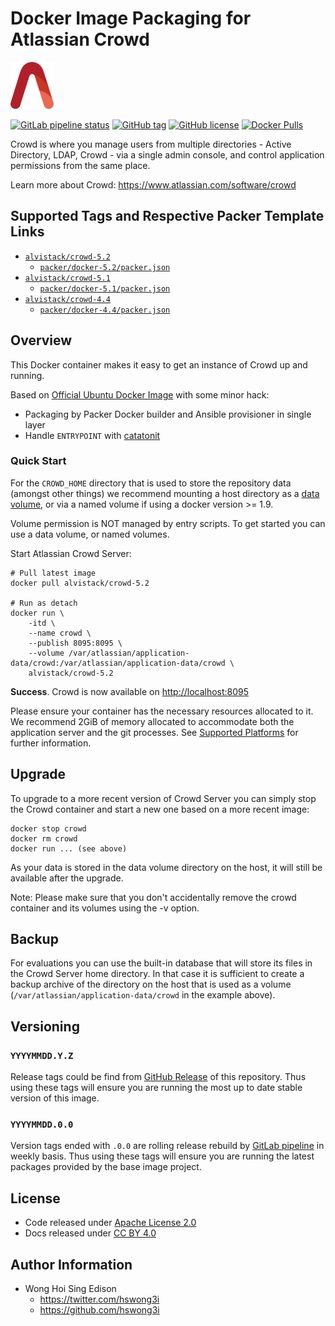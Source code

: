 # Docker Image Packaging for Atlassian Crowd

<a href="https://alvistack.com" title="AlviStack" target="_blank"><img src="/alvistack.svg" height="75" alt="AlviStack"></a>

[![GitLab pipeline
status](https://img.shields.io/gitlab/pipeline/alvistack/docker-crowd/master)](https://gitlab.com/alvistack/docker-crowd/-/pipelines)
[![GitHub
tag](https://img.shields.io/github/tag/alvistack/docker-crowd.svg)](https://github.com/alvistack/docker-crowd/tags)
[![GitHub
license](https://img.shields.io/github/license/alvistack/docker-crowd.svg)](https://github.com/alvistack/docker-crowd/blob/master/LICENSE)
[![Docker
Pulls](https://img.shields.io/docker/pulls/alvistack/crowd-5.2.svg)](https://hub.docker.com/r/alvistack/crowd-5.2)

Crowd is where you manage users from multiple directories - Active
Directory, LDAP, Crowd - via a single admin console, and control
application permissions from the same place.

Learn more about Crowd: <https://www.atlassian.com/software/crowd>

## Supported Tags and Respective Packer Template Links

-   [`alvistack/crowd-5.2`](https://hub.docker.com/r/alvistack/crowd-5.2)
    -   [`packer/docker-5.2/packer.json`](https://github.com/alvistack/docker-crowd/blob/master/packer/docker-5.2/packer.json)
-   [`alvistack/crowd-5.1`](https://hub.docker.com/r/alvistack/crowd-5.1)
    -   [`packer/docker-5.1/packer.json`](https://github.com/alvistack/docker-crowd/blob/master/packer/docker-5.1/packer.json)
-   [`alvistack/crowd-4.4`](https://hub.docker.com/r/alvistack/crowd-4.4)
    -   [`packer/docker-4.4/packer.json`](https://github.com/alvistack/docker-crowd/blob/master/packer/docker-4.4/packer.json)

## Overview

This Docker container makes it easy to get an instance of Crowd up and
running.

Based on [Official Ubuntu Docker
Image](https://hub.docker.com/_/ubuntu/) with some minor hack:

-   Packaging by Packer Docker builder and Ansible provisioner in single
    layer
-   Handle `ENTRYPOINT` with
    [catatonit](https://github.com/openSUSE/catatonit)

### Quick Start

For the `CROWD_HOME` directory that is used to store the repository data
(amongst other things) we recommend mounting a host directory as a [data
volume](https://docs.docker.com/engine/tutorials/dockervolumes/#/data-volumes),
or via a named volume if using a docker version \>= 1.9.

Volume permission is NOT managed by entry scripts. To get started you
can use a data volume, or named volumes.

Start Atlassian Crowd Server:

    # Pull latest image
    docker pull alvistack/crowd-5.2

    # Run as detach
    docker run \
        -itd \
        --name crowd \
        --publish 8095:8095 \
        --volume /var/atlassian/application-data/crowd:/var/atlassian/application-data/crowd \
        alvistack/crowd-5.2

**Success**. Crowd is now available on <http://localhost:8095>

Please ensure your container has the necessary resources allocated to
it. We recommend 2GiB of memory allocated to accommodate both the
application server and the git processes. See [Supported
Platforms](https://confluence.atlassian.com/display/Crowd/Supported+Platforms)
for further information.

## Upgrade

To upgrade to a more recent version of Crowd Server you can simply stop
the Crowd container and start a new one based on a more recent image:

    docker stop crowd
    docker rm crowd
    docker run ... (see above)

As your data is stored in the data volume directory on the host, it will
still be available after the upgrade.

Note: Please make sure that you don't accidentally remove the crowd
container and its volumes using the -v option.

## Backup

For evaluations you can use the built-in database that will store its
files in the Crowd Server home directory. In that case it is sufficient
to create a backup archive of the directory on the host that is used as
a volume (`/var/atlassian/application-data/crowd` in the example above).

## Versioning

### `YYYYMMDD.Y.Z`

Release tags could be find from [GitHub
Release](https://github.com/alvistack/docker-crowd/tags) of this
repository. Thus using these tags will ensure you are running the most
up to date stable version of this image.

### `YYYYMMDD.0.0`

Version tags ended with `.0.0` are rolling release rebuild by [GitLab
pipeline](https://gitlab.com/alvistack/docker-crowd/-/pipelines) in
weekly basis. Thus using these tags will ensure you are running the
latest packages provided by the base image project.

## License

-   Code released under [Apache License 2.0](LICENSE)
-   Docs released under [CC BY
    4.0](http://creativecommons.org/licenses/by/4.0/)

## Author Information

-   Wong Hoi Sing Edison
    -   <https://twitter.com/hswong3i>
    -   <https://github.com/hswong3i>
